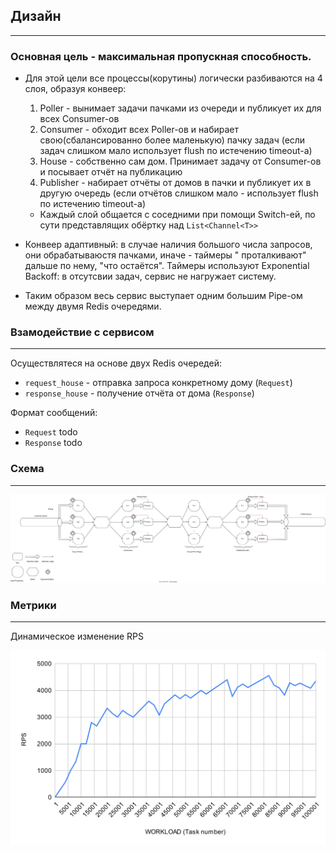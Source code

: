 ## Дизайн

***

### Основная цель - максимальная пропускная способность.

+ Для этой цели все процессы(корутины) логически разбиваются на 4 слоя, образуя конвеер:
    1. Poller - вынимает задачи пачками из очереди и публикует их для всех Consumer-ов
    2. Consumer - обходит всех Poller-ов и набирает свою(сбалансированно более маленькую) пачку задач (если задач
       слишком мало
       использует flush по истечению timeout-а)
    3. House - собственно сам дом. Принимает задачу от Consumer-ов и посывает отчёт на публикацию
    4. Publisher - набирает отчёты от домов в пачки и публикует их в другую очередь (если отчётов слишком мало -
       использует flush по истечению timeout-а)

    + Каждый слой общается с соседними при помощи Switch-ей, по сути представлящих обёртку над `List<Channel<T>>`
+ Конвеер адаптивный: в случае наличия большого числа запросов, они обрабатываюстя пачками, иначе - таймеры "
  проталкивают" дальше по нему, "что остаётся". Таймеры используют Exponential Backoff: в отсутсвии задач, сервис не
  нагружает систему.
+ Таким образом весь сервис выступает одним большим Pipe-ом между двумя Redis очередями.

### Взамодействие с сервисом

***
Осуществлятеся на основе двух Redis очередей:

+ `request_house` - отправка запроса конкретному дому (`Request`)
+ `response_house` - получение отчёта от дома (`Response`)

Формат сообщений:

+ `Request` todo
+ `Response` todo

### Схема

***

![Picture](https://raw.githubusercontent.com/Kaladin13/smart-house/iot-dev/backend/iot/pipeline.svg)

### Метрики

***
Динамическое изменение RPS

![PicRPS](https://raw.githubusercontent.com/Kaladin13/smart-house/iot-dev/backend/iot/chartRPS.svg)

